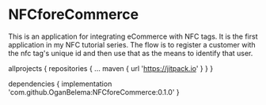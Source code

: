 # NFCforeCommerce
This is an application for integrating eCommerce with NFC tags. It is the first application in my NFC tutorial series. The flow is to register a customer with the nfc tag's unique id and then use that as the means to identify that user.

allprojects {
		repositories {
			...
			maven { url 'https://jitpack.io' }
		}
	}
  
  dependencies {
	        implementation 'com.github.OganBelema:NFCforeCommerce:0.1.0'
	}
